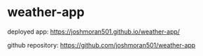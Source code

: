 # weather-app

deployed app: https://joshmoran501.github.io/weather-app/

github repository: https://github.com/joshmoran501/weather-app

